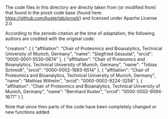 The code files in this directory are directly taken from (or modified from) that found in the prosit code base (found here: https://github.com/kusterlab/prosit/) and licensed under Apache License 2.0

According to the zenodo citation at the time of adaptation, the following authors are credited with the original code:

"creators": [
        {
            "affiliation": "Chair of Proteomics and Bioanalytics, Technical University of Munich, Germany",
            "name": "Siegfried Gessulat",
          "orcid": "0000-0001-5530-0674"
        },
        {
            "affiliation": "Chair of Proteomics and Bioanalytics, Technical University of Munich, Germany",
            "name": "Tobias Schmidt",
          "orcid": "0000-0002-1883-6514"
        },
        {
            "affiliation": "Chair of Proteomics and Bioanalytics, Technical University of Munich, Germany",
            "name": "Mathias Wilhelm",
          "orcid": "0000-0002-9224-3258"
        },
        {
            "affiliation": "Chair of Proteomics and Bioanalytics, Technical University of Munich, Germany",
            "name": "Bernhard Kuster",
          "orcid": "0000-0002-9094-1677"
        }
]

Note that since then parts of the code have been completely changed or new functions added.
